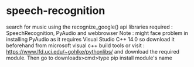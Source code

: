 # speech-recognition
search for music using the recognize_google() api
libraries required : SpeechRecognition, PyAudio and webbrowser 
Note : might face problem in installing PyAudio as it requires Visual Studio C++ 14.0 so download it beforehand from microsoft visual c++ build tools or visit : https://www.lfd.uci.edu/~gohlke/pythonlibs/ and download the required module. Then go to downloads>cmd>type pip install module's name
